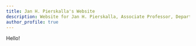 ```yaml
---
title: Jan H. Pierskalla's Website
description: Website for Jan H. Pierskalla, Associate Professor, Department of Political Science, the Ohio State University
author_profile: true
---
```


Hello!

